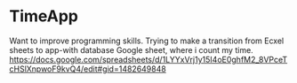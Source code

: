 # TimeApp

Want to improve programming skills. 
Trying to make a transition from Ecxel sheets to app-with database
Google sheet, where i count my time. https://docs.google.com/spreadsheets/d/1LYYxVrj1y15I4oE0ghfM2_8VPceTcHSlXnpwoF9kvQ4/edit#gid=1482649848
